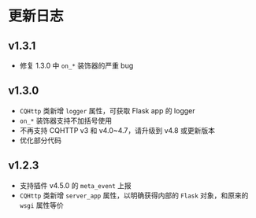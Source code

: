 # 更新日志

## v1.3.1

- 修复 1.3.0 中 `on_*` 装饰器的严重 bug

## v1.3.0

- `CQHttp` 类新增 `logger` 属性，可获取 Flask app 的 logger
- `on_*` 装饰器支持不加括号使用
- 不再支持 CQHTTP v3 和 v4.0~4.7，请升级到 v4.8 或更新版本
- 优化部分代码

## v1.2.3

- 支持插件 v4.5.0 的 `meta_event` 上报
- `CQHttp` 类新增 `server_app` 属性，以明确获得内部的 `Flask` 对象，和原来的 `wsgi` 属性等价
